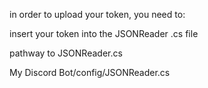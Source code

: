 in order to upload your token, you need to:

insert your token into the JSONReader .cs file

pathway to JSONReader.cs

My Discord Bot/config/JSONReader.cs
